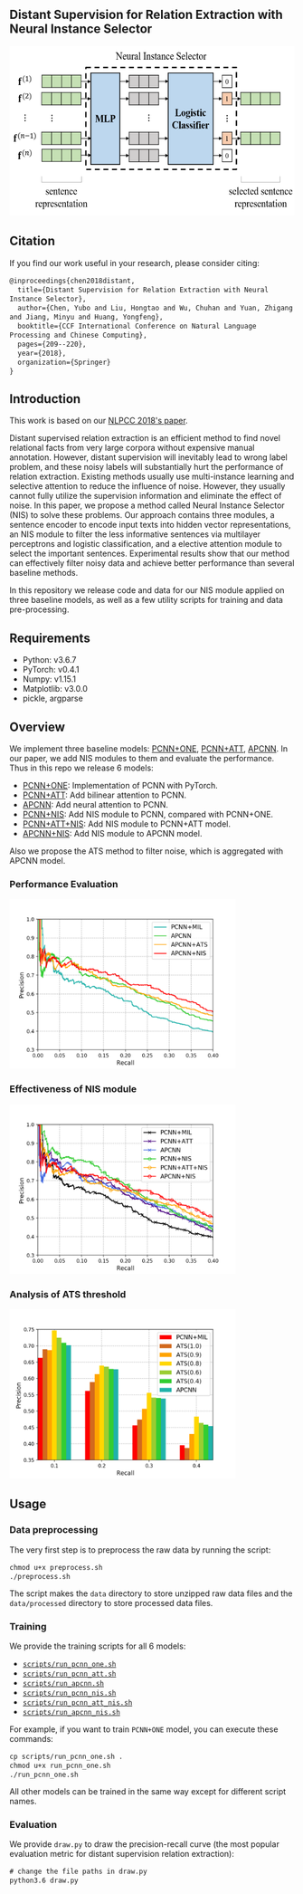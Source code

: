 ## Distant Supervision for Relation Extraction with Neural Instance Selector

<img src="doc/framework.png" height="300">

## Citation

If you find our work useful in your research, please consider citing:

```
@inproceedings{chen2018distant,
  title={Distant Supervision for Relation Extraction with Neural Instance Selector},
  author={Chen, Yubo and Liu, Hongtao and Wu, Chuhan and Yuan, Zhigang and Jiang, Minyu and Huang, Yongfeng},
  booktitle={CCF International Conference on Natural Language Processing and Chinese Computing},
  pages={209--220},
  year={2018},
  organization={Springer}
}
```

## Introduction

This work is based on our [NLPCC 2018's paper](http://tcci.ccf.org.cn/conference/2018/papers/129.pdf). 

Distant supervised relation extraction is an efficient method to find novel relational facts from very large corpora without expensive manual annotation. However, distant supervision will inevitably lead to wrong label problem, and these noisy labels will substantially hurt the performance of relation extraction. Existing methods usually use multi-instance learning and selective attention to reduce the influence of noise. However, they usually cannot fully utilize the supervision information and eliminate the effect of noise. In this paper, we propose a method called Neural Instance Selector (NIS) to solve these problems. Our approach contains three modules, a sentence encoder to encode input texts into hidden vector representations, an NIS module to filter the less informative sentences via multilayer perceptrons and logistic classification, and a  elective attention module to select the important sentences. Experimental results show that our method can effectively filter noisy data and achieve better performance than several baseline methods.

In this repository we release code and data for our NIS module applied on three baseline models, as well as a few utility scripts for training and data pre-processing.

## Requirements

- Python: v3.6.7
- PyTorch: v0.4.1
- Numpy: v1.15.1
- Matplotlib: v3.0.0
- pickle, argparse

## Overview

We implement three baseline models: [PCNN+ONE](http://www.emnlp2015.org/proceedings/EMNLP/pdf/EMNLP203.pdf), [PCNN+ATT](http://www.aclweb.org/anthology/P16-1200), [APCNN](https://aaai.org/ocs/index.php/AAAI/AAAI17/paper/download/14491/14078). In our paper, we add NIS modules to them and evaluate the performance. Thus in this repo we release 6 models:

- [PCNN+ONE](models/pcnn_one.py): Implementation of PCNN with PyTorch.
- [PCNN+ATT](models/pcnn_att.py): Add bilinear attention to PCNN.
- [APCNN](models/apcnn.py): Add neural attention to PCNN.
- [PCNN+NIS](models/pcnn_nis.py): Add NIS module to PCNN, compared with PCNN+ONE.
- [PCNN+ATT+NIS](models/pcnn_att_nis.py): Add NIS module to PCNN+ATT model.
- [APCNN+NIS](models/apcnn_nis.py): Add NIS module to APCNN model.

Also we propose the ATS method to filter noise, which is aggregated with APCNN model.

### Performance Evaluation

<img src="doc/eval.png" height="300">

### Effectiveness of NIS module

<img src="doc/eff.png" height="300">

### Analysis of ATS threshold

<img src="doc/is_compare.png" height="300">

## Usage

### Data preprocessing

The very first step is to preprocess the raw data by running the script:

```
chmod u+x preprocess.sh
./preprocess.sh
```

The script makes the ```data``` directory to store unzipped raw data files and the ```data/processed``` directory to store processed data files.

### Training

We provide the training scripts for all 6 models:
- [`scripts/run_pcnn_one.sh`](scripts/run_pcnn_one.sh)
- [`scripts/run_pcnn_att.sh`](scripts/run_pcnn_att.sh)
- [`scripts/run_apcnn.sh`](scripts/run_apcnn.sh)
- [`scripts/run_pcnn_nis.sh`](scripts/run_pcnn_nis.sh)
- [`scripts/run_pcnn_att_nis.sh`](scripts/run_pcnn_att_nis.sh)
- [`scripts/run_apcnn_nis.sh`](scripts/run_apcnn_nis.sh)

For example, if you want to train `PCNN+ONE` model, you can execute these commands:
```
cp scripts/run_pcnn_one.sh .
chmod u+x run_pcnn_one.sh
./run_pcnn_one.sh
```
All other models can be trained in the same way except for different script names.

### Evaluation

We provide `draw.py` to draw the precision-recall curve (the most popular evaluation metric for distant supervision relation extraction):
```
# change the file paths in draw.py
python3.6 draw.py
```




